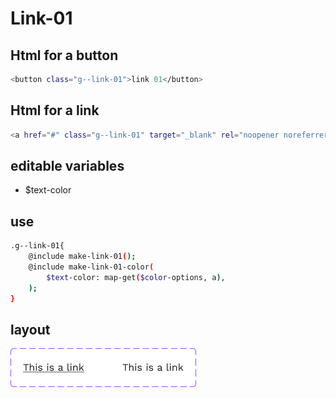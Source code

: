 # Link-01

## Html for a button

```sh
<button class="g--link-01">link 01</button>
```

## Html for a link

```sh
<a href="#" class="g--link-01" target="_blank" rel="noopener noreferrer">link 01 link</a>
```

## editable variables
- $text-color


## use
```sh
.g--link-01{
    @include make-link-01();
    @include make-link-01-color(
        $text-color: map-get($color-options, a),
    );
}
```

## layout
![alt text][link-01]

[link-01]: /src/img/global-components/link/link-01.png 